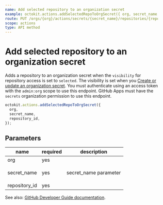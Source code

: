 ```yaml
---
name: Add selected repository to an organization secret
example: octokit.actions.addSelectedRepoToOrgSecret({ org, secret_name, repository_id })
route: PUT /orgs/{org}/actions/secrets/{secret_name}/repositories/{repository_id}
scope: actions
type: API method
---
```


# Add selected repository to an organization secret

Adds a repository to an organization secret when the `visibility` for repository access is set to `selected`. The visibility is set when you [Create or update an organization secret](https://docs.github.com/rest/reference/actions#create-or-update-an-organization-secret). You must authenticate using an access token with the `admin:org` scope to use this endpoint. GitHub Apps must have the `secrets` organization permission to use this endpoint.

```js
octokit.actions.addSelectedRepoToOrgSecret({
  org,
  secret_name,
  repository_id,
});
```

## Parameters

<table>
  <thead>
    <tr>
      <th>name</th>
      <th>required</th>
      <th>description</th>
    </tr>
  </thead>
  <tbody>
    <tr><td>org</td><td>yes</td><td>

</td></tr>
<tr><td>secret_name</td><td>yes</td><td>

secret_name parameter

</td></tr>
<tr><td>repository_id</td><td>yes</td><td>

</td></tr>
  </tbody>
</table>

See also: [GitHub Developer Guide documentation](https://docs.github.com/rest/reference/actions#add-selected-repository-to-an-organization-secret).
